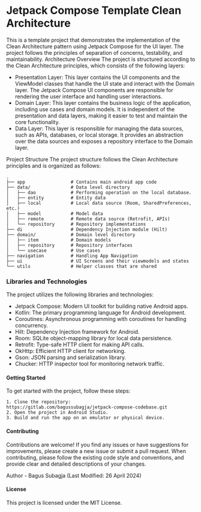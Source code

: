 
# Jetpack Compose Template Clean Architecture
This is a template project that demonstrates the implementation of the Clean Architecture pattern using Jetpack Compose for the UI layer. The project follows the principles of separation of concerns, testability, and maintainability.
Architecture Overview
The project is structured according to the Clean Architecture principles, which consists of the following layers:

- Presentation Layer: This layer contains the UI components and the ViewModel classes that handle the UI state and interact with the Domain layer. The Jetpack Compose UI components are responsible for rendering the user interface and handling user interactions.
- Domain Layer: This layer contains the business logic of the application, including use cases and domain models. It is independent of the presentation and data layers, making it easier to test and maintain the core functionality.
- Data Layer: This layer is responsible for managing the data sources, such as APIs, databases, or local storage. It provides an abstraction over the data sources and exposes a repository interface to the Domain layer.

Project Structure
The project structure follows the Clean Architecture principles and is organized as follows:

```
.
├── app					# Contains main android app code
├── data/ 				# Data level directory
│   ├── dao 			# Performing operation on the local database.
│   ├── entity 			# Entity data
│   ├── local 			# Local data source (Room, SharedPreferences, etc.)
│   ├── model 			# Model data
│   ├── remote 			# Remote data source (Retrofit, APIs)
│   └── repository 		# Repository implementations
├── di 					# Dependency Injection module (Hilt)
├── domain/ 			# Domain level directory
│   ├── item 			# Domain models
│   ├── repository 		# Repository interfaces
│   └── usecase 		# Use cases
├── navigation 			# Handling App Navigation
├── ui 					# UI Screens and their viewmodels and states
└── utils 				# Helper classes that are shared 
```

### Libraries and Technologies
The project utilizes the following libraries and technologies:

- Jetpack Compose: Modern UI toolkit for building native Android apps.
- Kotlin: The primary programming language for Android development.
- Coroutines: Asynchronous programming with coroutines for handling concurrency.
- Hilt: Dependency Injection framework for Android.
- Room: SQLite object-mapping library for local data persistence.
- Retrofit: Type-safe HTTP client for making API calls.
- OkHttp: Efficient HTTP client for networking.
- Gson: JSON parsing and serialization library.
- Chucker: HTTP inspector tool for monitoring network traffic.

#### Getting Started 
To get started with the project, follow these steps:

```
1. Clone the repository:
https://gitlab.com/bagussubagja/jetpack-compose-codebase.git
2. Open the project in Android Studio.
3. Build and run the app on an emulator or physical device.
```

#### Contributing
Contributions are welcome! If you find any issues or have suggestions for improvements, please create a new issue or submit a pull request.
When contributing, please follow the existing code style and conventions, and provide clear and detailed descriptions of your changes.

Author - Bagus Subagja (Last Modified: 26 April 2024)

#### License

This project is licensed under the MIT License.